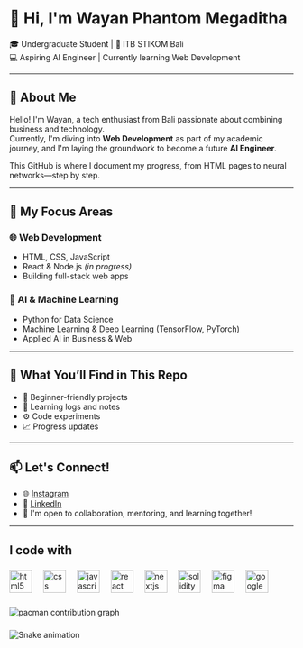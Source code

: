 # 👋 Hi, I'm Wayan Phantom Megaditha

🎓 Undergraduate Student | 📍 ITB STIKOM Bali <br/>
💻 Aspiring AI Engineer | Currently learning Web Development  

---

## 🚀 About Me

Hello! I'm Wayan, a tech enthusiast from Bali passionate about combining business and technology.  
Currently, I'm diving into **Web Development** as part of my academic journey, and I'm laying the groundwork to become a future **AI Engineer**.

This GitHub is where I document my progress, from HTML pages to neural networks—step by step.

---

## 🧠 My Focus Areas

### 🌐 Web Development
- HTML, CSS, JavaScript
- React & Node.js *(in progress)*
- Building full-stack web apps

### 🤖 AI & Machine Learning
- Python for Data Science
- Machine Learning & Deep Learning (TensorFlow, PyTorch)
- Applied AI in Business & Web

---

## 📌 What You’ll Find in This Repo
- 🌱 Beginner-friendly projects
- 📖 Learning logs and notes
- ⚙️ Code experiments
- 📈 Progress updates

---

## 📫 Let's Connect!

- 🌐 [Instagram](https://www.instagram.com/wayphantomme/)
- 💼 [LinkedIn](https://www.linkedin.com/in/wayphantomme/)
- 💬 I'm open to collaboration, mentoring, and learning together!

---
###

<h2 align="left">I code with</h2>

###

<div align="left">
  <img src="https://cdn.jsdelivr.net/gh/devicons/devicon/icons/html5/html5-original.svg" height="40" alt="html5 logo"  />
  <img width="12" />
  <img src="https://cdn.jsdelivr.net/gh/devicons/devicon/icons/css3/css3-original.svg" height="40" alt="css logo"  />
  <img width="12" />
  <img src="https://cdn.jsdelivr.net/gh/devicons/devicon/icons/javascript/javascript-original.svg" height="40" alt="javascript logo"  />
  <img width="12" />
  <img src="https://cdn.jsdelivr.net/gh/devicons/devicon/icons/react/react-original.svg" height="40" alt="react logo"  />
  <img width="12" />
  <img src="https://cdn.jsdelivr.net/gh/devicons/devicon/icons/nextjs/nextjs-original.svg" height="40" alt="nextjs logo"  />
  <img width="12" />
  <img src="https://cdn.jsdelivr.net/gh/devicons/devicon/icons/solidity/solidity-original.svg" height="40" alt="solidity logo"  />
  <img width="12" />
  <img src="https://cdn.jsdelivr.net/gh/devicons/devicon/icons/figma/figma-original.svg" height="40" alt="figma logo"  />
  <img width="12" />
  <img src="https://cdn.jsdelivr.net/gh/devicons/devicon/icons/google/google-original.svg" height="40" alt="google logo"  />
</div>

###

<picture>
  <source media="(prefers-color-scheme: dark)" srcset="https://raw.githubusercontent.com/wayphantomme/wayphantomme/output/pacman-contribution-graph-dark.svg">
  <source media="(prefers-color-scheme: light)" srcset="https://raw.githubusercontent.com/wayphantomme/wayphantomme/output/pacman-contribution-graph.svg">
  <img alt="pacman contribution graph" src="https://raw.githubusercontent.com/wayphantomme/wayphantomme/output/pacman-contribution-graph.svg">
</picture>

###

<img src="https://raw.githubusercontent.com/wayphantomme/wayphantomme/output/snake.svg" alt="Snake animation" />

###
